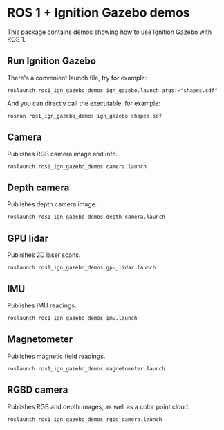 # ROS 1 + Ignition Gazebo demos

This package contains demos showing how to use Ignition Gazebo with ROS 1.

## Run Ignition Gazebo

There's a convenient launch file, try for example:

    roslaunch ros1_ign_gazebo_demos ign_gazebo.launch args:="shapes.sdf"

And you can directly call the executable, for example:

    rosrun ros1_ign_gazebo_demos ign_gazebo shapes.sdf

## Camera

Publishes RGB camera image and info.

    roslaunch ros1_ign_gazebo_demos camera.launch

## Depth camera

Publishes depth camera image.

    roslaunch ros1_ign_gazebo_demos depth_camera.launch

## GPU lidar

Publishes 2D laser scans.

    roslaunch ros1_ign_gazebo_demos gpu_lidar.launch

## IMU

Publishes IMU readings.

    roslaunch ros1_ign_gazebo_demos imu.launch

## Magnetometer

Publishes magnetic field readings.

    roslaunch ros1_ign_gazebo_demos magnetometer.launch

## RGBD camera

Publishes RGB and depth images, as well as a color point cloud.

    roslaunch ros1_ign_gazebo_demos rgbd_camera.launch
